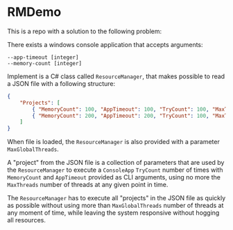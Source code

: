 # RMDemo

This is a repo with a solution to the following problem:

There exists a windows console application that accepts arguments:

```console
--app-timeout [integer]
--memory-count [integer]
```

Implement is a C# class called `ResourceManager`, that makes possible to read a
JSON file with a following structure:

```json
{
    "Projects": [
        { "MemoryCount": 100, "AppTimeout": 100, "TryCount": 100, "MaxThreads": 10 },
        { "MemoryCount": 200, "AppTimeout": 200, "TryCount": 100, "MaxThreads": 10 }
    ]
}
```

When file is loaded, the `ResourceManager` is also provided with a parameter
`MaxGlobalThreads`.

A "project" from the JSON file is a collection of parameters that are used by the
`ResourceManager` to execute a `ConsoleApp`  `TryCount` number of times with
`MemoryCount` and `AppTimeout` provided as CLI arguments, using no more the
`MaxThreads` number of threads at any given point in time.

The `ResourceManager` has to execute all "projects" in the JSON file as quickly
as possible without using more than `MaxGlobalThreads` number of threads
at any moment of time, while leaving the system responsive without hogging all
resources.
